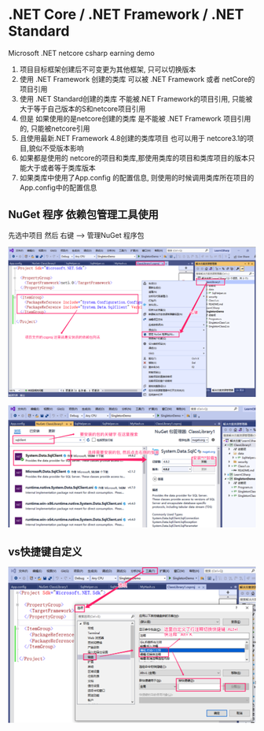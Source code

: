 # .NET Core / .NET Framework / .NET Standard 
Microsoft .NET  netcore csharp earning demo



1.  项目目标框架创建后不可变更为其他框架,  只可以切换版本
2. 使用 .NET Framework 创建的类库 可以被 .NET Framework 或者 netCore的项目引用
3. 使用 .NET Standard创建的类库 不能被.NET Framework的项目引用, 只能被 大于等于自己版本的S和netcore项目引用
4. 但是 如果使用的是netcore创建的类库 是不能被 .NET Framework 项目引用的, 只能被netcore引用
5. 且使用最新.NET Framework 4.8创建的类库项目 也可以用于 netcore3.1的项目,貌似不受版本影响
6. 如果都是使用的 netcore的项目和类库,那使用类库的项目和类库项目的版本只能大于或者等于类库版本
7. 如果类库中使用了App.config 的配置信息, 则使用的时候调用类库所在项目的 App.config中的配置信息 





## NuGet 程序 依赖包管理工具使用

先选中项目 然后 右键 --> 管理NuGet 程序包

![](./docs/nuget_1.png)

![](./docs/nuget_2.png)





## vs快捷键自定义

![](./docs/keymap.png)







